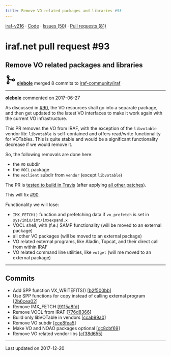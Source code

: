 ```yaml
---
title: Remove VO related packages and libraries #93
---
```


[iraf-v216](/iraf-v216) · [Code](https://github.com/iraf-community/iraf/tree/iraf-v216) · [Issues (50)](/iraf-v216/issues) · [Pull requests (81)](/iraf-v216/issues/pulls)

# iraf.net pull request #93
## Remove VO related packages and libraries
![merge](git-merge.svg) **[olebole](https://github.com/olebole)** merged 8 commits to [iraf-community/iraf](https://github.com/iraf-community/iraf/)

- - - -

**[olebole](https://github.com/olebole)** commented on 2017-06-27

As discussed in [#90](https://iraf-community.github.io/iraf-v216/issues/90), the VO resources shall go into a separate package, and then get updated to the latest VO interfaces to make it work again with the current VO infrastructure.  
  
This PR removes the VO from IRAF, with the exception of the `libvotable` vendor lib: `libvotable` is self-contained and offers read/write functionality for VOTables. This is quite stable and would be a significant functionality decrease if we would remove it.  
  
So, the following removals are done here:  
  
 * the `VO` subdir  
 * the `VOCL` package   
 * the `voclient` subdir from `vendor` (except `libvotable`)  
  
The PR is [tested to build in Travis](https://travis-ci.org/olebole/iraf-v216/builds/247437075) (after applying [all other patches](https://github.com/iraf-community/iraf/commits/5df865dfdade247807b1853d6407c7c0299acf11)).  
  
This will fix [#90](https://iraf-community.github.io/iraf-v216/issues/90).  
  
Functionality we will lose:  
  
 * `IMX_FETCH()` function and prefetching data if `vo_prefetch` is set in `sys/imio/imt/imxexpand.x`  
 * VOCL shell, with (f.e.) SAMP functionality (will be moved to an external package)  
 * all other VO packages (will be moved to an external package)  
 * VO related external programs, like Aladin, Topcat, and their direct call from within IRAF  
 * VO related command line utilities, like `votget` (will me moved to an external package)
- - - -

## Commits

* Add SPP function VX_WRITEFITS() [[b2f500bb](https://github.com/iraf-community/iraf/commit/b2f500bb3504fa75a451e8bda70224913658d375)]
* Use SPP functions for copy instead of calling external program [[2b6cea02](https://github.com/iraf-community/iraf/commit/2b6cea024c8e2ea73ab37cbed9de34805b364344)]
* Remove IMX_FETCH [[9115a8fd](https://github.com/iraf-community/iraf/commit/9115a8fdb122ac729cec55bb02c70ffa9fc0a8e0)]
* Remove VOCL from IRAF [[776d8366](https://github.com/iraf-community/iraf/commit/776d8366c5f7a877ab195963d6a71f156c0002b3)]
* Build only libVOTable in vendors [[ccab99a0](https://github.com/iraf-community/iraf/commit/ccab99a07dfe093990bf3d2d50159f3eb5926edc)]
* Remove VO subdir [[cce8fea5](https://github.com/iraf-community/iraf/commit/cce8fea5b41f81aac5ca8e08d2728dd80535d0dc)]
* Make VO and NOAO packages optional [[dc8cbf69](https://github.com/iraf-community/iraf/commit/dc8cbf696674e444d92ed8b2e4e925d776470ed7)]
* Remove VO related vendor libs [[cf38d655](https://github.com/iraf-community/iraf/commit/cf38d655b4f10351aa6c05505179c382823f6fd0)]

- - - -

Last updated on 2017-12-20
